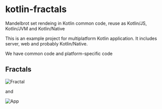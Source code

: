 
kotlin-fractals
===============

Mandelbrot set rendeing in Kotlin common code, reuse as Kotlin/JS, Kotlin/JVM and Kotlin/Native

This is an example project for multiplatform Kotlin 
application. It includes server, web and probably 
Kotlin/Native. 


We have common code and platform-specific code


Fractals
--------

![Fractal](https://github.com/jonnyzzz/kotlin-fractals/raw/master/images/fractal-1.jpg)

and 

![App](https://github.com/jonnyzzz/kotlin-fractals/raw/master/images/fractal-app.jpg)
